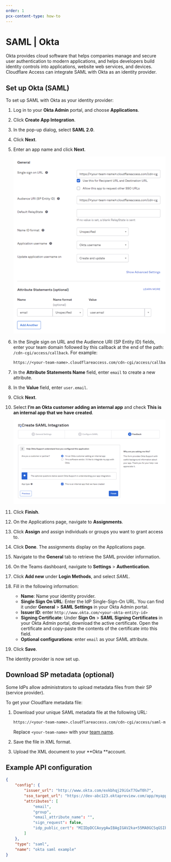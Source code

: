```yaml
---
order: 1
pcx-content-type: how-to
---
```


# SAML | Okta

Okta provides cloud software that helps companies manage and secure user authentication to modern applications, and helps developers build identity controls into applications, website web services, and devices. Cloudflare Access can integrate SAML with Okta as an identity provider.

## Set up Okta (SAML)

To set up SAML with Okta as your identity provider:

1. Log in to your **Okta Admin** portal, and choose **Applications**.
1. Click **Create App Integration**.
1. In the pop-up dialog, select **SAML 2.0**.
1. Click **Next**.
1. Enter an app name and click **Next**.

   ![Okta Applications page](../../static/documentation/identity/saml-okta/saml-okta-1.png)

1. In the Single sign on URL and the Audience URI (SP Entity ID) fields, enter your team domain followed by this callback at the end of the path: `/cdn-cgi/access/callback`. For example:

   ```txt
   https://<your-team-name>.cloudflareaccess.com/cdn-cgi/access/callback
   ```

1. In the **Attribute Statements Name** field, enter `email` to create a new attribute.
1. In the **Value** field, enter `user.email`.
1. Click **Next**.
1. Select **I’m an Okta customer adding an internal app** and check **This is an internal app that we have created**.

   ![Okta Applications page](../../static/documentation/identity/saml-okta/saml-okta-2.png)

1. Click **Finish**.
1. On the Applications page, navigate to **Assignments**.
1. Click **Assign** and assign individuals or groups you want to grant access to.
1. Click **Done**. The assignments display on the Applications page.
1. Navigate to the **General** tab to retrieve the SAML provider information.
1. On the Teams dashboard, navigate to **Settings** > **Authentication**.
1. Click **Add new** under **Login Methods**, and select _SAML_.
1. Fill in the following information:
   - **Name**: Name your identity provider.
   - **Single Sign On URL**: Enter the IdP Single-Sign-On URL. You can find it under **General** > **SAML Settings** in your Okta Admin portal.
   - **Issuer ID**: enter `http://www.okta.com/<your-okta-entity-id>`
   - **Signing Certificate**: Under **Sign On** > **SAML Signing Certificates** in your Okta Admin portal, download the active certificate. Open the certificate and copy-paste the contents of the certificate into this field.
   - **Optional configurations**: enter `email` as your SAML attribute.
1. Click **Save**.

The identity provider is now set up.

## Download SP metadata (optional)

Some IdPs allow administrators to upload metadata files from their SP (service provider).

To get your Cloudflare metadata file:

1. Download your unique SAML metadata file at the following URL:

   ```txt
   https://<your-team-name>.cloudflareaccess.com/cdn-cgi/access/saml-metadata
   ```

   Replace `<your-team-name>` with your [team name](/glossary#team-name).

1. Save the file in XML format.
1. Upload the XML document to your **Okta **account.

## Example API configuration

```json
{
    "config": {
        "issuer_url": "http://www.okta.com/exkbhqj29iGxT7GwT0h7",
        "sso_target_url": "https://dev-abc123.oktapreview.com/app/myapp/exkbhqj29iGxT7GwT0h7/sso/saml",
        "attributes": [
            "email",
            "group",
            "email_attribute_name": "",
            "sign_request": false,
            "idp_public_cert": "MIIDpDCCAoygAwIBAgIGAV2ka+55MA0GCSqGSIb3DQEBCwUAMIGSMQswCQYDVQQGEwJVUzETMBEG\nA1UEC.....GF/Q2/MHadws97cZg\nuTnQyuOqPuHbnN83d/2l1NSYKCbHt24o"
        ]
    },
    "type": "saml",
    "name": "okta saml example"
}
```
